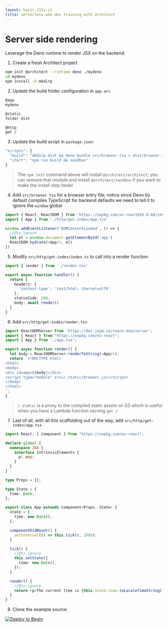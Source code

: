 ```yaml
---
layout: basic.11ty.js
title: serverless web dev training with architect
---
```


# Server side rendering 

Leverage the Deno runtime to render JSX on the backend.

1. Create a fresh Architect project

```bash
npm init @architect --runtime deno ./mydeno
cd mydeno
npm install -D mkdirp
```

2. Update the build folder configuration in `app.arc`

```bash
@app
mydeno

@static
folder dist

@http
get /
```

3. Update the build script in `package.json`:

```javascript
"scripts": {
  "build": "mkdirp dist && deno bundle src/browser.tsx > dist/browser.js",
  "start": "npm run build && sandbox"
}
```

> The `npm init` command above will install `@architect/architect`; you can remove that module and install `@architect/sandbox` if you want to make the install step faster 

4. Add `src/browser.tsx` for a browser entry file; notice since Deno by default compiles TypeScript for backend defaults we need to tell it to ignore the `window` global

```typescript
import { React, ReactDOM } from 'https://unpkg.com/es-react@16.8.60/index.js'
import { App } from './http/get-index/app.tsx'

window.addEventListener('DOMContentLoaded', () => {
  //@ts-ignore
  let el = window.document.getElementById('app')
  ReactDOM.hydrate(<App/>, el)
})
```

5. Modify `src/http/get-index/index.ts` to call into a render function

```typescript
import { render } from './render.tsx'

export async function handler() {
  return {
    headers: {
      'content-type': 'text/html; charset=utf8'
    },
    statusCode: 200,
    body: await render()
  }
}
```

6. Add `src/http/get-index/render.tsx`

```typescript
import ReactDOMServer from 'https://dev.jspm.io/react-dom/server';
import { React } from "https://unpkg.com/es-react";
import { App } from './app.tsx';

export async function render() {
  let body = ReactDOMServer.renderToString(<App/>);
  return `<!DOCTYPE html>
<html>
<body>
<div id=app>${body}</div>
<script type="module" src=/_static/browser.js></script>
</body>
</html>
`;
}
```

> `/_static` is a proxy to the compiled static assets on S3 which is useful when you have a Lambda function serving `get /`

7. Last of all, with all this scaffolding out of the way, add `src/http/get-index/app.tsx`

```typescript
import React, { Component } from "https://unpkg.com/es-react";

declare global {
  namespace JSX {
    interface IntrinsicElements {
      p: any;
    }
  }
}

type Props = {};

type State = {
  time: Date;
};

export class App extends Component<Props, State> {
  state = {
    time: new Date(),
  };

  componentDidMount() {
    setInterval(() => this.tick(), 1000);
  }

  tick() {
    //@ts-ignore
    this.setState({
      time: new Date(),
    });
  }

  render() {
    //@ts-ignore
    return <p>The current time is {this.state.time.toLocaleTimeString()}</p>;
  }
}
```

8. Clone the example source: 

[![Deploy to Begin](https://static.begin.com/deploy-to-begin.svg)](https://begin.com/apps/create?template=https://github.com/begin-examples/learn-deno-ssr)
